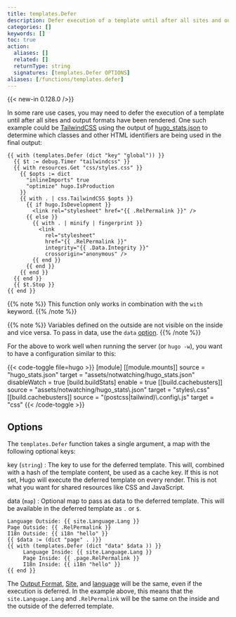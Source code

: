 ```yaml
---
title: templates.Defer
description: Defer execution of a template until after all sites and output formats have been rendered.
categories: []
keywords: []
toc: true
action:
  aliases: []
  related: []
  returnType: string
  signatures: [templates.Defer OPTIONS]
aliases: [/functions/templates.defer]
---
```


{{< new-in 0.128.0 />}}

In some rare use cases, you may need to defer the execution of a template until after all sites and output formats have been rendered. One such example could be [TailwindCSS](/functions/css/tailwindcss/) using the output of [hugo_stats.json](/getting-started/configuration/#configure-build) to determine which classes and other HTML identifiers are being used in the final output:

```go-html-template
{{ with (templates.Defer (dict "key" "global")) }}
  {{ $t := debug.Timer "tailwindcss" }}
  {{ with resources.Get "css/styles.css" }}
    {{ $opts := dict
      "inlineImports" true
      "optimize" hugo.IsProduction
    }}
    {{ with . | css.TailwindCSS $opts }}
      {{ if hugo.IsDevelopment }}
        <link rel="stylesheet" href="{{ .RelPermalink }}" />
      {{ else }}
        {{ with . | minify | fingerprint }}
          <link
            rel="stylesheet"
            href="{{ .RelPermalink }}"
            integrity="{{ .Data.Integrity }}"
            crossorigin="anonymous" />
        {{ end }}
      {{ end }}
    {{ end }}
  {{ end }}
  {{ $t.Stop }}
{{ end }}
```

{{% note %}}
This function only works in combination with the `with` keyword.
{{% /note %}}

{{% note %}}
Variables defined on the outside are not visible on the inside and vice versa. To pass in data, use the `data` [option](#options).
{{% /note %}}

For the above to work well when running the server (or `hugo -w`), you want to have a configuration similar to this:

{{< code-toggle file=hugo >}}
[module]
[[module.mounts]]
source       = "hugo_stats.json"
target       = "assets/notwatching/hugo_stats.json"
disableWatch = true
[build.buildStats]
enable = true
[[build.cachebusters]]
source = "assets/notwatching/hugo_stats\\.json"
target = "styles\\.css"
[[build.cachebusters]]
source = "(postcss|tailwind)\\.config\\.js"
target = "css"
{{< /code-toggle >}}

## Options

The `templates.Defer` function takes a single argument, a map with the following optional keys:

key (`string`)
: The key to use for the deferred template. This will, combined with a hash of the template content, be used as a cache key. If this is not set, Hugo will execute the deferred template on every render. This is not what you want for shared resources like CSS and JavaScript.

data (`map`) 
: Optional map to pass as data to the deferred template. This will be available in the deferred template as `.` or `$`.

```go-html-template
Language Outside: {{ site.Language.Lang }}
Page Outside: {{ .RelPermalink }}
I18n Outside: {{ i18n "hello" }}
{{ $data := (dict "page" . )}}
{{ with (templates.Defer (dict "data" $data )) }}
     Language Inside: {{ site.Language.Lang }}
     Page Inside: {{ .page.RelPermalink }}
     I18n Inside: {{ i18n "hello" }}
{{ end }}
```

The [Output Format](/templates/output-formats/), [Site](/methods/page/site/), and [language](/methods/site/language) will be the same, even if the execution is deferred. In the example above, this means that the `site.Language.Lang` and `.RelPermalink` will be the same on the inside and the outside of the deferred template. 

